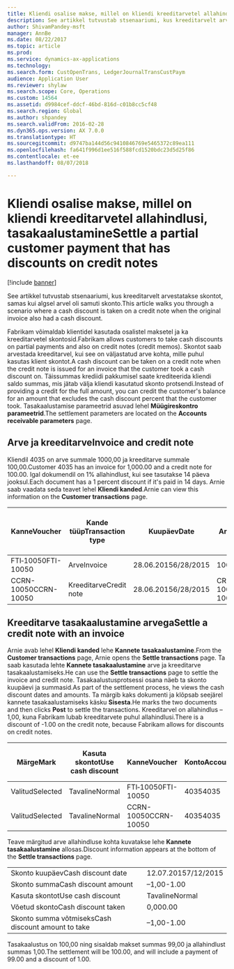 ```yaml
---
title: Kliendi osalise makse, millel on kliendi kreeditarvetel allahindlusi, tasakaalustamine
description: See artikkel tutvustab stsenaariumi, kus kreeditarvelt arvestatakse skontot, samas kui algsel arvel oli samuti skonto.
author: ShivamPandey-msft
manager: AnnBe
ms.date: 08/22/2017
ms.topic: article
ms.prod: 
ms.service: dynamics-ax-applications
ms.technology: 
ms.search.form: CustOpenTrans, LedgerJournalTransCustPaym
audience: Application User
ms.reviewer: shylaw
ms.search.scope: Core, Operations
ms.custom: 14564
ms.assetid: d9984cef-ddcf-46bd-816d-c01b8cc5cf48
ms.search.region: Global
ms.author: shpandey
ms.search.validFrom: 2016-02-28
ms.dyn365.ops.version: AX 7.0.0
ms.translationtype: HT
ms.sourcegitcommit: d9747ba144d56c9410846769e5465372c89ea111
ms.openlocfilehash: fa641f996d1ee516f588fcd1520bdc23d5d25f86
ms.contentlocale: et-ee
ms.lasthandoff: 08/07/2018

---
```


# <a name="settle-a-partial-customer-payment-that-has-discounts-on-credit-notes"></a><span data-ttu-id="47e25-103">Kliendi osalise makse, millel on kliendi kreeditarvetel allahindlusi, tasakaalustamine</span><span class="sxs-lookup"><span data-stu-id="47e25-103">Settle a partial customer payment that has discounts on credit notes</span></span>

[!include [banner](../includes/banner.md)]

<span data-ttu-id="47e25-104">See artikkel tutvustab stsenaariumi, kus kreeditarvelt arvestatakse skontot, samas kui algsel arvel oli samuti skonto.</span><span class="sxs-lookup"><span data-stu-id="47e25-104">This article walks you through a scenario where a cash discount is taken on a credit note when the original invoice also had a cash discount.</span></span> 

<span data-ttu-id="47e25-105">Fabrikam võimaldab klientidel kasutada osalistel maksetel ja ka kreeditarvetel skontosid.</span><span class="sxs-lookup"><span data-stu-id="47e25-105">Fabrikam allows customers to take cash discounts on partial payments and also on credit notes (credit memos).</span></span> <span data-ttu-id="47e25-106">Skontot saab arvestada kreeditarvel, kui see on väljastatud arve kohta, mille puhul kasutas klient skontot.</span><span class="sxs-lookup"><span data-stu-id="47e25-106">A cash discount can be taken on a credit note when the credit note is issued for an invoice that the customer took a cash discount on.</span></span> <span data-ttu-id="47e25-107">Täissummas krediidi pakkumisel saate krediteerida kliendi saldo summas, mis jätab välja kliendi kasutatud skonto protsendi.</span><span class="sxs-lookup"><span data-stu-id="47e25-107">Instead of providing a credit for the full amount, you can credit the customer's balance for an amount that excludes the cash discount percent that the customer took.</span></span> <span data-ttu-id="47e25-108">Tasakaalustamise parameetrid asuvad lehel **Müügireskontro parameetrid**.</span><span class="sxs-lookup"><span data-stu-id="47e25-108">The settlement parameters are located on the **Accounts receivable parameters** page.</span></span>

## <a name="invoice-and-credit-note"></a><span data-ttu-id="47e25-109">Arve ja kreeditarve</span><span class="sxs-lookup"><span data-stu-id="47e25-109">Invoice and credit note</span></span>
<span data-ttu-id="47e25-110">Kliendil 4035 on arve summale 1000,00 ja kreeditarve summale 100,00.</span><span class="sxs-lookup"><span data-stu-id="47e25-110">Customer 4035 has an invoice for 1,000.00 and a credit note for 100.00.</span></span> <span data-ttu-id="47e25-111">Igal dokumendil on 1% allahindlust, kui see tasutakse 14 päeva jooksul.</span><span class="sxs-lookup"><span data-stu-id="47e25-111">Each document has a 1 percent discount if it's paid in 14 days.</span></span> <span data-ttu-id="47e25-112">Arnie saab vaadata seda teavet lehel **Kliendi kanded**.</span><span class="sxs-lookup"><span data-stu-id="47e25-112">Arnie can view this information on the **Customer transactions** page.</span></span>

| <span data-ttu-id="47e25-113">Kanne</span><span class="sxs-lookup"><span data-stu-id="47e25-113">Voucher</span></span>    | <span data-ttu-id="47e25-114">Kande tüüp</span><span class="sxs-lookup"><span data-stu-id="47e25-114">Transaction type</span></span> | <span data-ttu-id="47e25-115">Kuupäev</span><span class="sxs-lookup"><span data-stu-id="47e25-115">Date</span></span>      | <span data-ttu-id="47e25-116">Arve</span><span class="sxs-lookup"><span data-stu-id="47e25-116">Invoice</span></span>  | <span data-ttu-id="47e25-117">Deebeti summa kande valuutas</span><span class="sxs-lookup"><span data-stu-id="47e25-117">Amount in transaction currency debit</span></span> | <span data-ttu-id="47e25-118">Kreediti summa kande valuutas</span><span class="sxs-lookup"><span data-stu-id="47e25-118">Amount in transaction currency credit</span></span> | <span data-ttu-id="47e25-119">Saldo</span><span class="sxs-lookup"><span data-stu-id="47e25-119">Balance</span></span>  | <span data-ttu-id="47e25-120">Valuuta</span><span class="sxs-lookup"><span data-stu-id="47e25-120">Currency</span></span> |
|------------|------------------|-----------|----------|--------------------------------------|---------------------------------------|----------|----------|
| <span data-ttu-id="47e25-121">FTI‑10050</span><span class="sxs-lookup"><span data-stu-id="47e25-121">FTI-10050</span></span>  | <span data-ttu-id="47e25-122">Arve</span><span class="sxs-lookup"><span data-stu-id="47e25-122">Invoice</span></span>          | <span data-ttu-id="47e25-123">28.06.2015</span><span class="sxs-lookup"><span data-stu-id="47e25-123">6/28/2015</span></span> | <span data-ttu-id="47e25-124">10050</span><span class="sxs-lookup"><span data-stu-id="47e25-124">10050</span></span>    | <span data-ttu-id="47e25-125">1 000,00</span><span class="sxs-lookup"><span data-stu-id="47e25-125">1,000.00</span></span>                             |                                       | <span data-ttu-id="47e25-126">1 000,00</span><span class="sxs-lookup"><span data-stu-id="47e25-126">1,000.00</span></span> | <span data-ttu-id="47e25-127">USA dollar</span><span class="sxs-lookup"><span data-stu-id="47e25-127">USD</span></span>      |
| <span data-ttu-id="47e25-128">CCRN-10050</span><span class="sxs-lookup"><span data-stu-id="47e25-128">CCRN-10050</span></span> | <span data-ttu-id="47e25-129">Kreeditarve</span><span class="sxs-lookup"><span data-stu-id="47e25-129">Credit note</span></span>      | <span data-ttu-id="47e25-130">28.06.2015</span><span class="sxs-lookup"><span data-stu-id="47e25-130">6/28/2015</span></span> | <span data-ttu-id="47e25-131">CR-10050</span><span class="sxs-lookup"><span data-stu-id="47e25-131">CR-10050</span></span> |                                      | <span data-ttu-id="47e25-132">100,00</span><span class="sxs-lookup"><span data-stu-id="47e25-132">100.00</span></span>                                | <span data-ttu-id="47e25-133">-100,00</span><span class="sxs-lookup"><span data-stu-id="47e25-133">-100.00</span></span>  | <span data-ttu-id="47e25-134">USA dollar</span><span class="sxs-lookup"><span data-stu-id="47e25-134">USD</span></span>      |

## <a name="settle-a-credit-note-with-an-invoice"></a><span data-ttu-id="47e25-135">Kreeditarve tasakaalustamine arvega</span><span class="sxs-lookup"><span data-stu-id="47e25-135">Settle a credit note with an invoice</span></span>
<span data-ttu-id="47e25-136">Arnie avab lehel **Kliendi kanded** lehe **Kannete tasakaalustamine**.</span><span class="sxs-lookup"><span data-stu-id="47e25-136">From the **Customer transactions** page, Arnie opens the **Settle transactions** page.</span></span> <span data-ttu-id="47e25-137">Ta saab kasutada lehte **Kannete tasakaalustamine** arve ja kreeditarve tasakaalustamiseks.</span><span class="sxs-lookup"><span data-stu-id="47e25-137">He can use the **Settle transactions** page to settle the invoice and credit note.</span></span> <span data-ttu-id="47e25-138">Tasakaalustusprotsessi osana näeb ta skonto kuupäevi ja summasid.</span><span class="sxs-lookup"><span data-stu-id="47e25-138">As part of the settlement process, he views the cash discount dates and amounts.</span></span> <span data-ttu-id="47e25-139">Ta märgib kaks dokumenti ja klõpsab seejärel kannete tasakaalustamiseks käsku **Sisesta**.</span><span class="sxs-lookup"><span data-stu-id="47e25-139">He marks the two documents and then clicks **Post** to settle the transactions.</span></span> <span data-ttu-id="47e25-140">Kreeditarvel on allahindlus –1,00, kuna Fabrikam lubab kreeditarvete puhul allahindlusi.</span><span class="sxs-lookup"><span data-stu-id="47e25-140">There is a discount of -1.00 on the credit note, because Fabrikam allows for discounts on credit notes.</span></span>

| <span data-ttu-id="47e25-141">Märge</span><span class="sxs-lookup"><span data-stu-id="47e25-141">Mark</span></span>     | <span data-ttu-id="47e25-142">Kasuta skontot</span><span class="sxs-lookup"><span data-stu-id="47e25-142">Use cash discount</span></span> | <span data-ttu-id="47e25-143">Kanne</span><span class="sxs-lookup"><span data-stu-id="47e25-143">Voucher</span></span>    | <span data-ttu-id="47e25-144">Konto</span><span class="sxs-lookup"><span data-stu-id="47e25-144">Account</span></span> | <span data-ttu-id="47e25-145">Kuupäev</span><span class="sxs-lookup"><span data-stu-id="47e25-145">Date</span></span>      | <span data-ttu-id="47e25-146">Tähtaeg</span><span class="sxs-lookup"><span data-stu-id="47e25-146">Due date</span></span>  | <span data-ttu-id="47e25-147">Arve</span><span class="sxs-lookup"><span data-stu-id="47e25-147">Invoice</span></span>  | <span data-ttu-id="47e25-148">Summa kandevaluutas</span><span class="sxs-lookup"><span data-stu-id="47e25-148">Amount in transaction currency</span></span> | <span data-ttu-id="47e25-149">Valuuta</span><span class="sxs-lookup"><span data-stu-id="47e25-149">Currency</span></span> | <span data-ttu-id="47e25-150">Tasakaalustatav summa</span><span class="sxs-lookup"><span data-stu-id="47e25-150">Amount to settle</span></span> |
|----------|-------------------|------------|---------|-----------|-----------|----------|--------------------------------|----------|------------------|
| <span data-ttu-id="47e25-151">Valitud</span><span class="sxs-lookup"><span data-stu-id="47e25-151">Selected</span></span> | <span data-ttu-id="47e25-152">Tavaline</span><span class="sxs-lookup"><span data-stu-id="47e25-152">Normal</span></span>            | <span data-ttu-id="47e25-153">FTI‑10050</span><span class="sxs-lookup"><span data-stu-id="47e25-153">FTI-10050</span></span>  | <span data-ttu-id="47e25-154">4035</span><span class="sxs-lookup"><span data-stu-id="47e25-154">4035</span></span>    | <span data-ttu-id="47e25-155">28.06.2015</span><span class="sxs-lookup"><span data-stu-id="47e25-155">6/28/2015</span></span> | <span data-ttu-id="47e25-156">7/28/2015</span><span class="sxs-lookup"><span data-stu-id="47e25-156">7/28/2015</span></span> | <span data-ttu-id="47e25-157">10050</span><span class="sxs-lookup"><span data-stu-id="47e25-157">10050</span></span>    | <span data-ttu-id="47e25-158">1 000,00</span><span class="sxs-lookup"><span data-stu-id="47e25-158">1,000.00</span></span>                       | <span data-ttu-id="47e25-159">USA dollar</span><span class="sxs-lookup"><span data-stu-id="47e25-159">USD</span></span>      | <span data-ttu-id="47e25-160">990,00</span><span class="sxs-lookup"><span data-stu-id="47e25-160">990.00</span></span>           |
| <span data-ttu-id="47e25-161">Valitud</span><span class="sxs-lookup"><span data-stu-id="47e25-161">Selected</span></span> | <span data-ttu-id="47e25-162">Tavaline</span><span class="sxs-lookup"><span data-stu-id="47e25-162">Normal</span></span>            | <span data-ttu-id="47e25-163">CCRN-10050</span><span class="sxs-lookup"><span data-stu-id="47e25-163">CCRN-10050</span></span> | <span data-ttu-id="47e25-164">4035</span><span class="sxs-lookup"><span data-stu-id="47e25-164">4035</span></span>    | <span data-ttu-id="47e25-165">28.06.2015</span><span class="sxs-lookup"><span data-stu-id="47e25-165">6/28/2015</span></span> | <span data-ttu-id="47e25-166">7/28/2015</span><span class="sxs-lookup"><span data-stu-id="47e25-166">7/28/2015</span></span> | <span data-ttu-id="47e25-167">CR-10050</span><span class="sxs-lookup"><span data-stu-id="47e25-167">CR-10050</span></span> | <span data-ttu-id="47e25-168">-100,00</span><span class="sxs-lookup"><span data-stu-id="47e25-168">-100.00</span></span>                        | <span data-ttu-id="47e25-169">USA dollar</span><span class="sxs-lookup"><span data-stu-id="47e25-169">USD</span></span>      | <span data-ttu-id="47e25-170">–99,00</span><span class="sxs-lookup"><span data-stu-id="47e25-170">-99.00</span></span>           |

<span data-ttu-id="47e25-171">Teave märgitud arve allahindluse kohta kuvatakse lehe **Kannete tasakaalustamine** allosas.</span><span class="sxs-lookup"><span data-stu-id="47e25-171">Discount information appears at the bottom of the **Settle transactions** page.</span></span>

|                              |           |
|------------------------------|-----------|
| <span data-ttu-id="47e25-172">Skonto kuupäev</span><span class="sxs-lookup"><span data-stu-id="47e25-172">Cash discount date</span></span>           | <span data-ttu-id="47e25-173">12.07.2015</span><span class="sxs-lookup"><span data-stu-id="47e25-173">7/12/2015</span></span> |
| <span data-ttu-id="47e25-174">Skonto summa</span><span class="sxs-lookup"><span data-stu-id="47e25-174">Cash discount amount</span></span>         | <span data-ttu-id="47e25-175">–1,00</span><span class="sxs-lookup"><span data-stu-id="47e25-175">-1.00</span></span>     |
| <span data-ttu-id="47e25-176">Kasuta skontot</span><span class="sxs-lookup"><span data-stu-id="47e25-176">Use cash discount</span></span>            | <span data-ttu-id="47e25-177">Tavaline</span><span class="sxs-lookup"><span data-stu-id="47e25-177">Normal</span></span>    |
| <span data-ttu-id="47e25-178">Võetud skonto</span><span class="sxs-lookup"><span data-stu-id="47e25-178">Cash discount taken</span></span>          | <span data-ttu-id="47e25-179">0,00</span><span class="sxs-lookup"><span data-stu-id="47e25-179">0.00</span></span>      |
| <span data-ttu-id="47e25-180">Skonto summa võtmiseks</span><span class="sxs-lookup"><span data-stu-id="47e25-180">Cash discount amount to take</span></span> | <span data-ttu-id="47e25-181">–1,00</span><span class="sxs-lookup"><span data-stu-id="47e25-181">-1.00</span></span>     |

<span data-ttu-id="47e25-182">Tasakaalustus on 100,00 ning sisaldab makset summas 99,00 ja allahindlust summas 1,00.</span><span class="sxs-lookup"><span data-stu-id="47e25-182">The settlement will be 100.00, and will include a payment of 99.00 and a discount of 1.00.</span></span>




